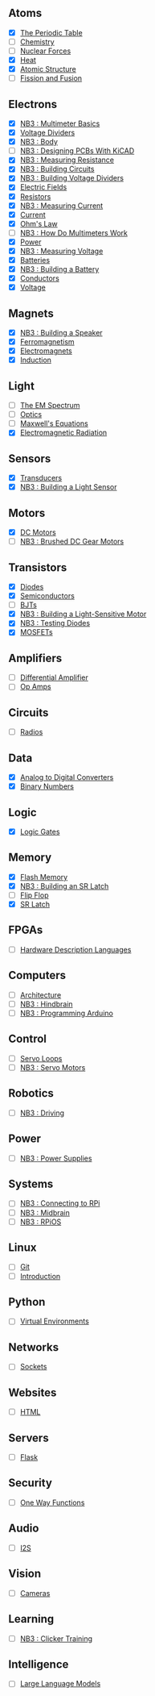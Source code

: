 ## Atoms
- [x] [The Periodic Table](https://vimeo.com/1028399080)
- [ ] [Chemistry]()
- [ ] [Nuclear Forces]()
- [x] [Heat](https://vimeo.com/1029691491)
- [x] [Atomic Structure](https://vimeo.com/1000458082)
- [ ] [Fission and Fusion]()

## Electrons
- [x] [NB3 : Multimeter Basics](https://vimeo.com/1027764019)
- [x] [Voltage Dividers](https://vimeo.com/1030787469)
- [x] [NB3 : Body](https://vimeo.com/1030776673)
- [ ] [NB3 : Designing PCBs With KiCAD]()
- [x] [NB3 : Measuring Resistance](https://vimeo.com/1027761453)
- [x] [NB3 : Building Circuits](https://vimeo.com/1030783826)
- [x] [NB3 : Building Voltage Dividers](https://vimeo.com/1030790826)
- [x] [Electric Fields](https://vimeo.com/1032441712)
- [x] [Resistors](https://vimeo.com/1029696806)
- [x] [NB3 : Measuring Current](https://vimeo.com/1027757287)
- [x] [Current](https://vimeo.com/1029334167)
- [x] [Ohm's Law](https://vimeo.com/1029695302)
- [ ] [NB3 : How Do Multimeters Work]()
- [x] [Power](https://vimeo.com/1029693122)
- [x] [NB3 : Measuring Voltage](https://vimeo.com/1027762531)
- [x] [Batteries](https://vimeo.com/1029278169)
- [x] [NB3 : Building a Battery](https://vimeo.com/1029280971)
- [x] [Conductors](https://vimeo.com/1029337222)
- [x] [Voltage](https://vimeo.com/1000730032)

## Magnets
- [x] [NB3 : Building a Speaker](https://vimeo.com/videos/1031277112)
- [x] [Ferromagnetism](https://vimeo.com/1031272573)
- [x] [Electromagnets](https://vimeo.com/1031275874)
- [x] [Induction](https://vimeo.com/1031538232)

## Light
- [ ] [The EM Spectrum]()
- [ ] [Optics]()
- [ ] [Maxwell's Equations]()
- [x] [Electromagnetic Radiation](https://vimeo.com/1032447600)

## Sensors
- [x] [Transducers](https://vimeo.com/1031477896)
- [x] [NB3 : Building a Light Sensor](https://vimeo.com/1031479533)

## Motors
- [x] [DC Motors](https://vimeo.com/1031627739)
- [ ] [NB3 : Brushed DC Gear Motors]()

## Transistors
- [x] [Diodes](https://vimeo.com/1032443724)
- [x] [Semiconductors](https://vimeo.com/1032460818)
- [ ] [BJTs]()
- [x] [NB3 : Building a Light-Sensitive Motor](https://vimeo.com/1032454998)
- [x] [NB3 : Testing Diodes](https://vimeo.com/1032458879)
- [x] [MOSFETs](https://vimeo.com/1032452466)

## Amplifiers
- [ ] [Differential Amplifier]()
- [ ] [Op Amps]()

## Circuits
- [ ] [Radios]()

## Data
- [x] [Analog to Digital Converters](https://vimeo.com/1033223967)
- [x] [Binary Numbers](https://vimeo.com/1033226788)

## Logic
- [x] [Logic Gates](https://vimeo.com/1033231995)

## Memory
- [x] [Flash Memory](https://vimeo.com/1033230293)
- [x] [NB3 : Building an SR Latch](https://vimeo.com/1033234541)
- [ ] [Flip Flop]()
- [x] [SR Latch](https://vimeo.com/1033238234)

## FPGAs
- [ ] [Hardware Description Languages]()

## Computers
- [ ] [Architecture]()
- [ ] [NB3 : Hindbrain]()
- [ ] [NB3 : Programming Arduino]()

## Control
- [ ] [Servo Loops]()
- [ ] [NB3 : Servo Motors]()

## Robotics
- [ ] [NB3 : Driving]()

## Power
- [ ] [NB3 : Power Supplies]()

## Systems
- [ ] [NB3 : Connecting to RPi]()
- [ ] [NB3 : Midbrain]()
- [ ] [NB3 : RPiOS]()

## Linux
- [ ] [Git]()
- [ ] [Introduction]()

## Python
- [ ] [Virtual Environments]()

## Networks
- [ ] [Sockets]()

## Websites
- [ ] [HTML]()

## Servers
- [ ] [Flask]()

## Security
- [ ] [One Way Functions]()

## Audio
- [ ] [I2S]()

## Vision
- [ ] [Cameras]()

## Learning
- [ ] [NB3 : Clicker Training]()

## Intelligence
- [ ] [Large Language Models]()

